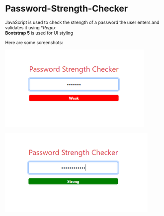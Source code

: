 # Password-Strength-Checker
JavaScript is used to check the strength of a password the user enters and validates it using **Regex*</br>
**Bootstrap 5** is used for UI styling</br>

Here are some screenshots:
</br>

![screen1](image1.png)

![screen2](image2.png)
